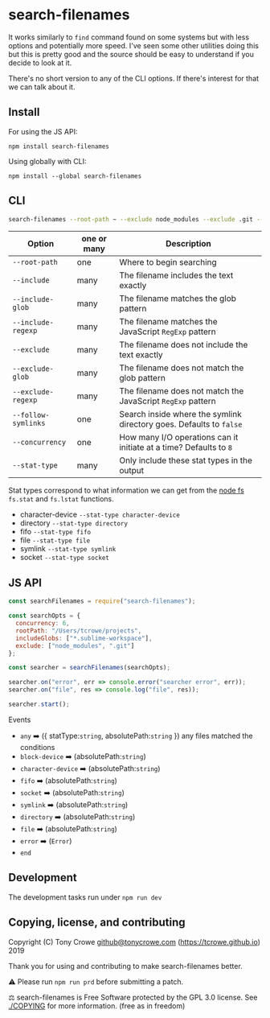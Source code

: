 
# search-filenames

It works similarly to `find` command found on some systems but with less options and potentially more speed. I've seen some other utilities doing this but this is pretty good and the source should be easy to understand if you decide to look at it.

There's no short version to any of the CLI options. If there's interest for that we can talk about it.

## Install

For using the JS API:

`npm install search-filenames`

Using globally with CLI:

`npm install --global search-filenames`

## CLI

```sh
search-filenames --root-path ~ --exclude node_modules --exclude .git --include-glob '*.sublime-workspace' --concurrency=16
```

| Option | one or many | Description |
| --- | --- | --- |
| `--root-path` | one | Where to begin searching |
| `--include` | many | The filename includes the text exactly |
| `--include-glob` | many | The filename matches the glob pattern |
| `--include-regexp` | many | The filename matches the JavaScript `RegExp` pattern |
| `--exclude` | many | The filename does not include the text exactly |
| `--exclude-glob` | many | The filename does not match the glob pattern |
| `--exclude-regexp` | many | The filename does not match the JavaScript `RegExp` pattern |
| `--follow-symlinks` | one | Search inside where the symlink directory goes. Defaults to `false` |
| `--concurrency` | one | How many I/O operations can it initiate at a time? Defaults to `8` |
| `--stat-type` | many | Only include these stat types in the output |

Stat types correspond to what information we can get from the [node fs](https://nodejs.org/dist/latest/docs/api/fs.html#fs_class_fs_dirent) `fs.stat` and `fs.lstat` functions.

+ character-device `--stat-type character-device`
+ directory `--stat-type directory`
+ fifo `--stat-type fifo`
+ file `--stat-type file`
+ symlink `--stat-type symlink`
+ socket `--stat-type socket`

## JS API

```js
const searchFilenames = require("search-filenames");

const searchOpts = {
  concurrency: 6,
  rootPath: "/Users/tcrowe/projects",
  includeGlobs: ["*.sublime-workspace"],
  exclude: ["node_modules", ".git"]
};

const searcher = searchFilenames(searchOpts);

searcher.on("error", err => console.error("searcher error", err));
searcher.on("file", res => console.log("file", res));

searcher.start();
```

Events

+ `any` ➡️ ({ statType:`string`, absolutePath:`string` }) any files matched the conditions
+ `block-device` ➡️ (absolutePath:`string`)
+ `character-device` ➡️ (absolutePath:`string`)
+ `fifo` ➡️ (absolutePath:`string`)
+ `socket` ➡️ (absolutePath:`string`)
+ `symlink` ➡️ (absolutePath:`string`)
+ `directory` ➡️ (absolutePath:`string`)
+ `file` ➡️ (absolutePath:`string`)
+ `error` ➡️ (`Error`)
+ `end`

## Development

The development tasks run under `npm run dev`

## Copying, license, and contributing

Copyright (C) Tony Crowe <github@tonycrowe.com> (https://tcrowe.github.io) 2019

Thank you for using and contributing to make search-filenames better.

⚠️ Please run `npm run prd` before submitting a patch.

⚖️ search-filenames is Free Software protected by the GPL 3.0 license. See [./COPYING](./COPYING) for more information. (free as in freedom)
